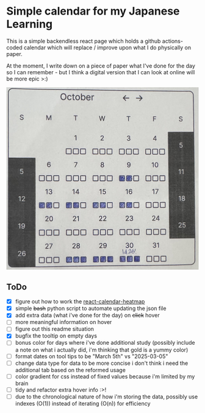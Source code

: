 # Simple calendar for my Japanese Learning

This is a simple backendless react page which holds a github actions-coded calendar which will replace / improve upon what I do physically on paper.

At the moment, I write down on a piece of paper what I've done for the day so I can remember - but I think a digital version that I can look at online will be more epic >:&#41;

![Example Image](./src/assets/example_image.jpg)

## ToDo

- [x] figure out how to work the [react-calendar-heatmap](https://github.com/kevinsqi/react-calendar-heatmap)
- [x] simple ~~bash~~ python script to automate updating the json file
- [x] add extra data (what i've done for the day) on ~~click~~ hover
- [ ] more meaningful information on hover
- [ ] figure out this readme situation
- [x] bugfix the tooltip on empty days
- [ ] bonus color for days where i've done additional study (possibly include a note on what i actually did, i'm thinking that gold is a yummy color)
- [ ] format dates on tool tips to be "March 5th" vs "2025-03-05"
- [ ] change data type for data to be more concise i don't think i need the additional tab based on the reformed usage
- [ ] color gradient for css instead of fixed values because i'm limited by my brain
- [ ] tidy and refactor extra hover info :>!
- [ ] due to the chronological nature of how i'm storing the data, possibly use indexes (O(1)) instead of iterating (O(n)) for efficiency
